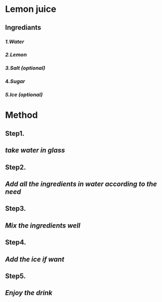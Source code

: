 # **Lemon juice**

## ****Ingrediants****
### ***1.Water***

### ***2.Lemon***

### ***3.Salt (optional)***

### 4.***Sugar***

### ***5.Ice (optional)***


# ****Method****

## **Step1.**
##  *take water in glass* ##

##  **Step2.**
## *Add all the ingredients in water according to the need* ##

## **Step3.** ##
## *Mix the ingredients well*


## **Step4.** ##
## *Add the ice if want*

## **Step5.** ##
## *Enjoy the drink*

